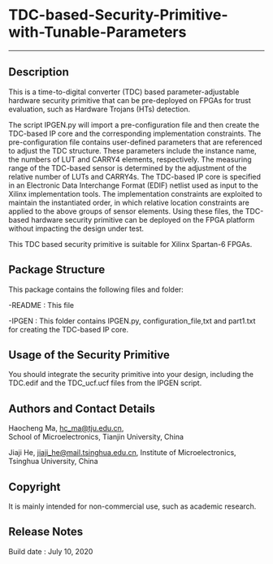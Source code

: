 # TDC-based-Security-Primitive-with-Tunable-Parameters
-------------------------------------------------------


Description
-----------

This is a time-to-digital converter (TDC) based parameter-adjustable hardware security primitive that can be pre-deployed on FPGAs for trust evaluation, such as Hardware Trojans (HTs) detection.

The script IPGEN.py will import a pre-configuration file and then create the TDC-based IP core and the corresponding implementation constraints.
The pre-configuration file contains user-defined parameters that are referenced to adjust the TDC structure. 
These parameters include the instance name, the numbers of LUT and CARRY4 elements, respectively.
The measuring range of the TDC-based sensor is determined by the adjustment of the relative number of LUTs and CARRY4s.
The TDC-based IP core is specified in an Electronic Data Interchange Format (EDIF) netlist used as input to the Xilinx implementation tools.
The implementation constraints are exploited to maintain the instantiated order, in which relative location constraints are applied to the above groups of sensor elements. Using these files, the TDC-based hardware security primitive can be deployed on the FPGA platform without impacting the design under test.  

This TDC based security primitive is suitable for Xilinx Spartan-6 FPGAs. 


Package Structure
-----------------

This package contains the following files and folder:

-README 				: This file

-IPGEN			        : This folder contains IPGEN.py, configuration_file,txt and part1.txt for creating the TDC-based IP core.


Usage of the Security Primitive  
-------------------------------

You should integrate the security primitive into your design, including the TDC.edif and the TDC_ucf.ucf files from the IPGEN script.


Authors and Contact Details 
---------------------------

Haocheng Ma, 
hc_ma@tju.edu.cn,	
School of Microelectronics, Tianjin University, China

Jiaji He, 
jiaji_he@mail.tsinghua.edu.cn, 
Institute of Microelectronics, Tsinghua University, China


Copyright 
---------

It is mainly intended for non-commercial use, such as academic research.


Release Notes
------------

Build date : July 10, 2020
